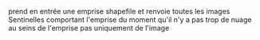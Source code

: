 
prend en entrée une emprise shapefile et renvoie toutes les images Sentinelles comportant l'emprise 
du moment qu'il n'y a pas trop de nuage au seins de l'emprise pas uniquement de l'image
